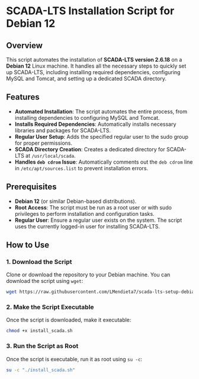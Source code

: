 # SCADA-LTS Installation Script for Debian 12

## Overview

This script automates the installation of **SCADA-LTS version 2.6.18** on a **Debian 12** Linux machine. It handles all the necessary steps to quickly set up SCADA-LTS, including installing required dependencies, configuring MySQL and Tomcat, and setting up a dedicated SCADA directory.

## Features

- **Automated Installation**: The script automates the entire process, from installing dependencies to configuring MySQL and Tomcat.
- **Installs Required Dependencies**: Automatically installs necessary libraries and packages for SCADA-LTS.
- **Regular User Setup**: Adds the specified regular user to the sudo group for proper permissions.
- **SCADA Directory Creation**: Creates a dedicated directory for SCADA-LTS at `/usr/local/scada`.
- **Handles `deb cdrom` Issue**: Automatically comments out the `deb cdrom` line in `/etc/apt/sources.list` to prevent installation errors.

## Prerequisites

- **Debian 12** (or similar Debian-based distributions).
- **Root Access**: The script must be run as a root user or with sudo privileges to perform installation and configuration tasks.
- **Regular User**: Ensure a regular user exists on the system. The script uses the currently logged-in user for installing SCADA-LTS.

## How to Use

### 1. Download the Script

Clone or download the repository to your Debian machine. You can download the script using `wget`:

```bash
wget https://raw.githubusercontent.com/LMendieta7/scada-lts-setup-debian/main/install_scada.sh
```

### 2. Make the Script Executable

Once the script is downloaded, make it executable:

```bash
chmod +x install_scada.sh 
```

### 3. Run the Script as Root

Once the script is executable, run it as root using `su -c`:

```bash
su -c "./install_scada.sh"
```
